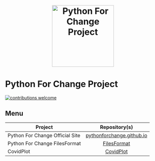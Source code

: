 <h1 align="center">
  <a title="Python For Change" href="http://pythonforchange.github.io"><img src="https://avatars.githubusercontent.com/u/85047398?s=200&v=4" width="200px" height="200px" alt="Python For Change Project"></a>
</h1>

# Python For Change Project

[![contributions welcome](https://img.shields.io/static/v1.svg?label=Contributions&message=Welcome&color=0059b3&style=flat-square)](https://pythonforchange.github.io/codeofconduct)&nbsp;

## Menu

| Project            |                                                                    Repository(s)                                                                   |
|---------------------|:---------------------------------------------------------------------------------------------------------------------------------------------------:|
| Python For Change Official Site | [pythonforchange.github.io](https://github.com/PythonForChange/pythonforchange.github.io) |
| Python For Change FilesFormat | [FilesFormat](https://github.com/PythonForChange/FilesFormat) |
| CovidPlot | [CovidPlot](https://github.com/PythonForChange/CovidPlot) | 

